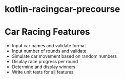 # kotlin-racingcar-precourse

# Car Racing Features

- Input car names and validate format
- Input number of rounds and validate
- Simulate car movement based on random numbers
- Display race progress per round
- Determine and display winners
- Write unit tests for all features
